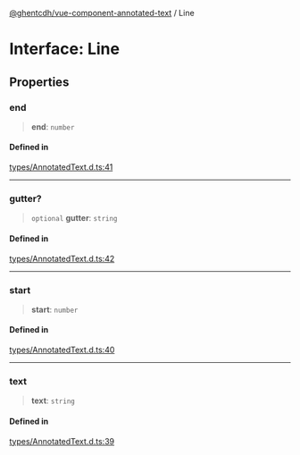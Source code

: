 [@ghentcdh/vue-component-annotated-text](../globals.md) / Line

# Interface: Line

## Properties

### end

> **end**: `number`

#### Defined in

[types/AnnotatedText.d.ts:41](https://github.com/GhentCDH/vue_component_annotated_text/blob/1a1305298088f2a8b844c3bc4c9169f47cb7de8b/src/types/AnnotatedText.d.ts#L41)

***

### gutter?

> `optional` **gutter**: `string`

#### Defined in

[types/AnnotatedText.d.ts:42](https://github.com/GhentCDH/vue_component_annotated_text/blob/1a1305298088f2a8b844c3bc4c9169f47cb7de8b/src/types/AnnotatedText.d.ts#L42)

***

### start

> **start**: `number`

#### Defined in

[types/AnnotatedText.d.ts:40](https://github.com/GhentCDH/vue_component_annotated_text/blob/1a1305298088f2a8b844c3bc4c9169f47cb7de8b/src/types/AnnotatedText.d.ts#L40)

***

### text

> **text**: `string`

#### Defined in

[types/AnnotatedText.d.ts:39](https://github.com/GhentCDH/vue_component_annotated_text/blob/1a1305298088f2a8b844c3bc4c9169f47cb7de8b/src/types/AnnotatedText.d.ts#L39)

